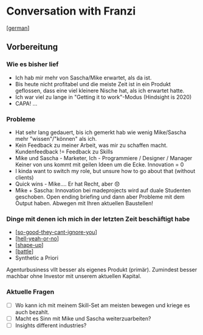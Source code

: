 # Conversation with Franzi
[[german]]

## Vorbereitung

### Wie es bisher lief

- Ich hab mir mehr von Sascha/Mike erwartet, als da ist.
- Bis heute nicht profitabel und die meiste Zeit ist in ein Produkt geflossen,
  dass eine viel kleinere Nische hat, als ich erwartet hatte.
- Ich war viel zu lange in "Getting it to work"-Modus (Hindsight is 2020)
- CAPA! …

### Probleme

- Hat sehr lang gedauert, bis ich gemerkt hab wie wenig Mike/Sascha mehr 
  "wissen"/"können" als ich. 
- Kein Feedback zu meiner Arbeit, was mir zu schaffen macht.
  Kundenfeedback != Feedback zu Skills
- Mike und Sascha - Marketer, Ich - Programmiere / Designer / Manager
  Keiner von uns kommt mit geilen Ideen um die Ecke. Innovation = 0
- I kinda want to switch my role, but unsure how to go about that (without clients)
- Quick wins - Mike…. Er hat Recht, aber 😞
- Mike + Sascha: Innovation bei madeprojects wird auf duale Studenten geschoben.
  Open ending briefing und dann aber Probleme mit dem Output haben.
  Abwegen mit Ihren aktuellen Baustellen!

### Dinge mit denen ich mich in der letzten Zeit beschäftigt habe

- [[so-good-they-cant-ignore-you]]
- [[hell-yeah-or-no]]
- [[shape-up]]
- [[battle]]
- Synthetic a Priori

Agenturbusiness vllt besser als eigenes Produkt (primär). Zumindest besser
machbar ohne Investor mit unserem aktuellen Kapital.

### Aktuelle Fragen

- [ ] Wo kann ich mit meinem Skill-Set am meisten bewegen und kriege es auch bezahlt.
- [ ] Macht es Sinn mit Mike und Sascha weiterzuarbeiten?
- [ ] Insights different industries?

[//begin]: # "Autogenerated link references for markdown compatibility"
[german]: ../languages/german "German"
[so-good-they-cant-ignore-you]: ../books/so-good-they-cant-ignore-you "So good they can't ignore you"
[hell-yeah-or-no]: ../books/hell-yeah-or-no "Hell Yeah or No"
[shape-up]: ../books/shape-up "Shape Up"
[battle]: ../books/battle "Battle"
[//end]: # "Autogenerated link references"